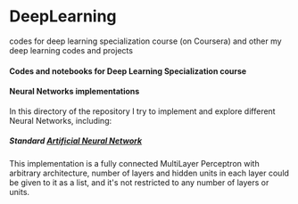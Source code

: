 # DeepLearning
codes for deep learning specialization course (on Coursera) and other my deep learning codes and projects

#### Codes and notebooks for Deep Learning Specialization course
#### Neural Networks implementations
In this directory of the repository I try to implement and explore different Neural Networks, including:
##### Standard [Artificial Neural Network](https://github.com/mehrshad-sdtn/DeepLearning/blob/master/NeuralNets/NN/ANN.ipynb)
This implementation is a fully connected MultiLayer Perceptron with arbitrary architecture, number of layers and hidden units in each layer could be given to it as a list, and it's not restricted to any number of layers or units.

